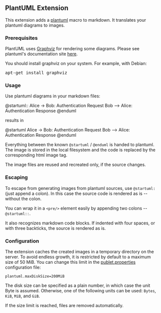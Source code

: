 ## PlantUML Extension

This extension adds a [plantuml](http://plantuml.sourceforge.net/) macro to markdown.
It translates your plantuml diagrams to images.

### Prerequisites

PlantUML uses [Graphviz](http://www.graphviz.org/) for rendering some diagrams. Please see
plantuml's documentation site [here](http://plantuml.sourceforge.net/graphvizdot.html).

You should install graphviz on your system. For example, with Debian:

<pre>
apt-get install graphviz
</pre>

### Usage

Use plantuml diagrams in your markdown files:

@startuml::
Alice -> Bob: Authentication Request
Bob --> Alice: Authentication Response
@enduml

results in

<p>
@startuml
Alice -> Bob: Authentication Request
Bob --> Alice: Authentication Response
@enduml
</p>

Everything between the known `@startuml` / `@enduml` is handed to plantuml. The image is
stored in the local filesystem and the code is replaced by the corresponding html image tag.

The image files are reused and recreated only, if the source changes.

### Escaping

To escape from generating images from plantuml sources, use `@startuml:` (just append a
colon). In this case the source code is rendered as is -- without the colon.

You can wrap it in a `<pre/>` element easily by appending two colons -- `@startuml::`.

It also recognizes markdown code blocks. If indented with four spaces, or with three
backticks, the source is rendered as is.

### Configuration

The extension caches the created images in a temporary directory on the server. To avoid
endless growth, it is restricted by default to a maximum size of 50 MiB. You can change
this limit in the [publet.properties](../../configuration.html#Configuration_File) configuration
file:

    plantuml.maxDiskSize=200MiB

The disk size can be specified as a plain number, in which case the unit Byte is assumed. Otherwise,
one of the following units can be used: `Bytes`, `KiB`, `MiB`, and `GiB`.

If the size limit is reached, files are removed automatically.